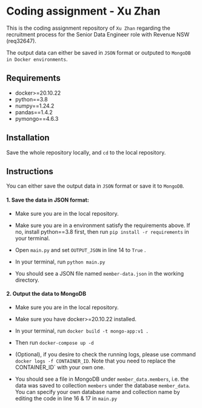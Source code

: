 # Coding assignment - Xu Zhan

This is the coding assignment repository of `Xu Zhan` regarding the recruitment process for the Senior Data Engineer role with Revenue NSW (req32647).

The output data can either be saved in `JSON` format or outputed to `MongoDB in Docker environments`.

## Requirements
* docker>=20.10.22
* python==3.8  
* numpy==1.24.2  
* pandas==1.4.2  
* pymongo==4.6.3  

## Installation

Save the whole repository locally, and `cd` to the local repository.

## Instructions
You can either save the output data in `JSON` format or save it to `MongoDB`.

#### 1. Save the data in JSON format:

* Make sure you are in the local repository.

* Make sure you are in a environment satisfy the requirements above. If no, install python==3.8 first, then run `pip install -r requirements` in your terminal.

* Open `main.py` and set `OUTPUT_JSON` in line 14 to `True` .

* In your terminal, run `python main.py`

* You should see a JSON file named `member-data.json` in the working directory.



#### 2. Output the data to MongoDB

* Make sure you are in the local repository.

* Make sure you have docker>=20.10.22 installed.

* In your terminal, run `docker build -t mongo-app:v1 .`

* Then run `docker-compose up -d`

* (Optional), if you desire to check the running logs, please use command `docker logs -f CONTAINER_ID`. Note that you need to replace the CONTAINER_ID` with your own one.

* You should see a file in MongoDB under `member_data.members`, i.e. the data was saved to collection `members` under the database `member_data`. You can specify your own database name and collection name by editing the code in line 16 & 17 in `main.py`





